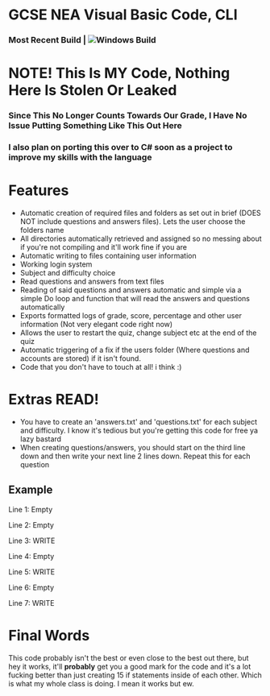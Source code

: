 # GCSE NEA Visual Basic Code, CLI

### Most Recent Build | ![Windows Build](https://ci.appveyor.com/api/projects/status/213kucj9ax4je88y?svg=true)

# NOTE! This Is MY Code, Nothing Here Is Stolen Or Leaked

### Since This No Longer Counts Towards Our Grade, I Have No Issue Putting Something Like This Out Here
### I also plan on porting this over to C# soon as a project to improve my skills with the language

# Features

* Automatic creation of required files and folders as set out in brief (DOES NOT include questions and answers files). Lets the user choose the folders name
* All directories automatically retrieved and assigned so no messing about if you're not compiling and it'll work fine if you are
* Automatic writing to files containing user information
* Working login system
* Subject and difficulty choice
* Read questions and answers from text files
* Reading of said questions and answers automatic and simple via a simple Do loop and function that will read the answers and questions automatically
* Exports formatted logs of grade, score, percentage and other user information (Not very elegant code right now)
* Allows the user to restart the quiz, change subject etc at the end of the quiz
* Automatic triggering of a fix if the users folder (Where questions and accounts are stored) if it isn't found.
* Code that you don't have to touch at all! i think :)

# Extras READ!
* You have to create an 'answers.txt' and 'questions.txt' for each subject and difficulty. I know it's tedious but you're getting this code for free ya lazy bastard
* When creating questions/answers, you should start on the third line down and then write your next line 2 lines down. Repeat this for each question

## Example
Line 1: Empty

Line 2: Empty

Line 3: WRITE

Line 4: Empty

Line 5: WRITE

Line 6: Empty

Line 7: WRITE

# Final Words
This code probably isn't the best or even close to the best out there, but hey it works, it'll **probably** get you a good mark for the code and it's a lot fucking better than just creating 15 if statements inside of each other. Which is what my whole class is doing. I mean it works but ew.
